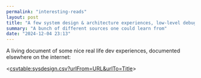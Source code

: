 ```yaml
---
permalink: "interesting-reads"
layout: post
title: "A few system design & architecture experiences, low-level debugging stories and post-mortems"
summary: "A bunch of different sources one could learn from"
date: "2024-12-04 23:13"
---
```


A living document of some nice real life dev experiences, documented elsewhere on the internet:

<<csvtable:sysdesign.csv?urlFrom=URL&urlTo=Title>>
